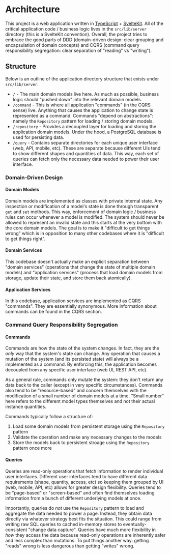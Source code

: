 # Architecture

This project is a web application written in [TypeScript](https://www.typescriptlang.org/) + [SvelteKit](https://svelte.dev/docs/kit/introduction).
All of the critical application code / business logic lives in the `src/lib/server` directory (this is a SvelteKit convention).
Overall, the project tries to embrace the good parts of DDD (domain-driven design: clear grouping and encapsulation of domain concepts) and CQRS (command query responsibility segregation: clear separation of "reading" vs "writing").

## Structure

Below is an outline of the application directory structure that exists under `src/lib/server`.

- `/` - The main domain models live here. As much as possible, business logic should "pushed down" into the relevant domain models.
- `/command` - This is where all application "commands" (in the CQRS sense) live. Anything that causes the application to change state is represented as a command. Commands "depend on abstractions": namely the `Repository` pattern for loading / storing domain models.
- `/repository` - Provides a decoupled layer for loading and storing the application domain models. Under the hood, a PostgreSQL database is used for persisting data.
- `/query` - Contains separate directories for each unique user interface (web, API, mobile, etc). These are separate because different UIs tend to show different shapes and quantities of data. This way, each set of queries can fetch only the necessary data needed to power their user interface.

### Domain-Driven Design

#### Domain Models

Domain models are implemented as classes with private internal state.
Any inspection or modification of a model's state is done through transparent `get` and `set` methods.
This way, enforcement of domain logic / business rules can occur whenever a model is modified.
The system should never be allowed to represent an invalid state and this starts at the very bottom with the core domain models.
The goal is to make it "difficult to get things wrong" which is in opposition to many other codebases where it is "difficult to get things right".

#### Domain Services

This codebase doesn't actually make an explicit separation between "domain services" (operations that change the state of multiple domain models) and "application services" (process that load domain models from storage, update their state, and store them back atomically).

#### Application Services

In this codebase, application services are implemented as CQRS "commands".
They are essentially synonymous.
More information about commands can be found in the CQRS section.

### Command Query Responsibility Segregation

#### Commands

Commands are how the state of the system changes.
In fact, they are the _only_ way that the system's state can change.
Any operation that causes a mutation of the system (and its persisted state) will always be a implemented as a command.
By enforcing this, the application becomes decoupled from any specific user interface (web UI, REST API, etc).

As a general rule, commands only mutate the system: they don't return any data back to the caller (except in very specific circumstances).
Commands also tend to be "resource-based" and concern themselves with the modification of a small number of domain models at a time.
"Small number" here refers to the different model types themselves and not their actual instance quantities.

Commands typically follow a structure of:

1. Load some domain models from persistent storage using the `Repository` pattern
2. Validate the operation and make any necessary changes to the models
3. Store the models back to persistent stroage using the `Repository` pattern once more

#### Queries

Queries are read-only operations that fetch information to render individual user interfaces.
Different user interfaces tend to have different data requirements (shape, quantity, access, etc) so keeping them grouped by UI (web, mobile, API, etc) allows for greater design flexibility.
Queries tend to be "page-based" or "screen-based" and often find themselves loading information from a bunch of different underlying models at once.

Importantly, queries do _not_ use the `Repository` pattern to load and aggregate the data needed to power a page.
Instead, they obtain data directly via whatever strategy best fits the situation.
This could range from writing raw SQL queries to cached in-memory stores to eventually-consistent "change data capture".
Queries have much more flexibility in _how_ they access the data because read-only operations are inherently safer and less complex than mutations.
To put things another way: getting "reads" wrong is less dangerous than getting "writes" wrong.
